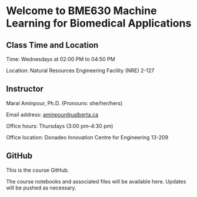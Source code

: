 # Welcome to BME630 Machine Learning for Biomedical Applications

## Class Time and Location

Time: Wednesdays at 02:00 PM to 04:50 PM

Location: Natural Resources Engineering Facility (NRE) 2-127

## Instructor

Maral Aminpour, Ph.D. (Pronouns: she/her/hers)

Email address: aminpour@ualberta.ca

Office hours: Thursdays (3:00 pm–4:30 pm)

Office location: Donadeo Innovation Centre for Engineering 13-209

## GitHub

This is the course GitHub.

The course notebooks and associated files will be available here. Updates will be pushed as necessary.
